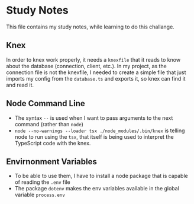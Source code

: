 # Study Notes

This file contains my study notes, while learning to do this challange.

## Knex

In order to knex work properly, it needs a `knexfile` that it reads to know about the database (connection, client, etc.). In my project, as the connection file is not the knexfile, I needed to create a simple file that just imports my config from the `database.ts` and exports it, so knex can find it and read it.

## Node Command Line

- The syntax `--` is used when I want to pass arguments to the next command (rather than `node`)
- `node --no-warnings --loader tsx ./node_modules/.bin/knex` is telling node to run using the `tsx`, that itself is being used to interpret the TypeScript code with the knex.

## Envirnonment Variables

- To be able to use them, I have to install a node package that is capable of reading the `.env` file
- The package `dotenv` makes the env variables available in the global variable `process.env`